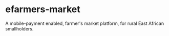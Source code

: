 # efarmers-market
A mobile-payment enabled, farmer's market platform, for rural East African smallholders. 
